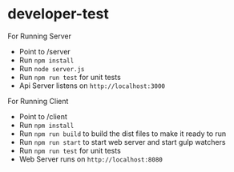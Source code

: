 # developer-test
For Running Server
- Point to <Root-Folder>/server
- Run `npm install`
- Run `node server.js`
- Run `npm run test` for unit tests
- Api Server listens on `http://localhost:3000` 

For Running Client
- Point to <Root-Folder>/client
- Run `npm install`
- Run `npm run build` to build the dist files to make it ready to run
- Run `npm run start` to start web server and start gulp watchers
- Run `npm run test` for unit tests
- Web Server runs on `http://localhost:8080` 
